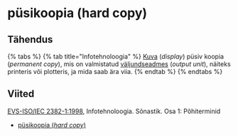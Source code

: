 # püsikoopia (hard copy)

## Tähendus

{% tabs %}
{% tab title="Infotehnoloogia" %}
[Kuva](kuva-display.md) (_display_) püsiv koopia (_permanent copy_), mis on valmistatud [väljundseadmes](sisend-vaeljundseade-input-output-device.md) (_output unit_), näiteks printeris või plotteris, ja mida saab ära viia.
{% endtab %}
{% endtabs %}

## Viited

[EVS-ISO/IEC 2382-1:1998](http://www.evs.ee/tooted/evs-iso-iec-2382-1-1998), Infotehnoloogia. Sõnastik. Osa 1: Põhiterminid

* [püsikoopia (_hard copy_)](https://www.eki.ee/dict/its/index.cgi?Q=D06663E9-6C03-1014-88DC-FC5F0DBED45A\&F=GUID\&C01=1\&C02=0\&C10=1)
